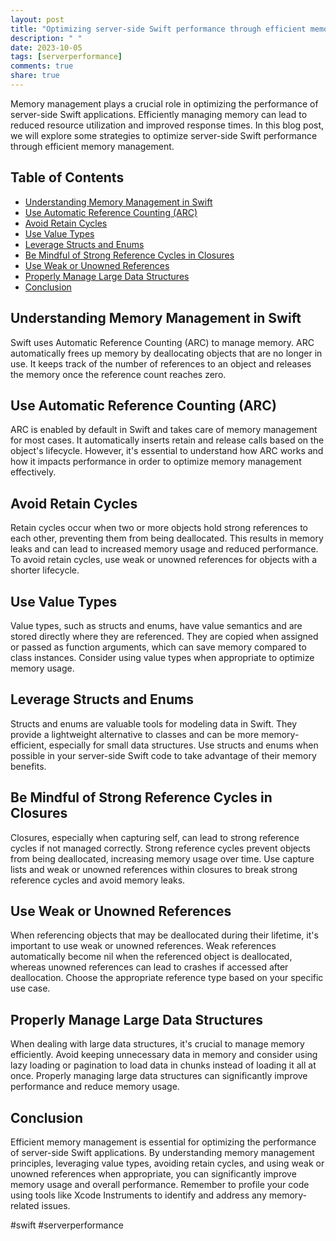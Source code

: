 ```yaml
---
layout: post
title: "Optimizing server-side Swift performance through efficient memory management strategies"
description: " "
date: 2023-10-05
tags: [serverperformance]
comments: true
share: true
---
```


Memory management plays a crucial role in optimizing the performance of server-side Swift applications. Efficiently managing memory can lead to reduced resource utilization and improved response times. In this blog post, we will explore some strategies to optimize server-side Swift performance through efficient memory management.

## Table of Contents
- [Understanding Memory Management in Swift](#understanding-memory-management-in-swift)
- [Use Automatic Reference Counting (ARC)](#use-automatic-reference-counting-arc)
- [Avoid Retain Cycles](#avoid-retain-cycles)
- [Use Value Types](#use-value-types)
- [Leverage Structs and Enums](#leverage-structs-and-enums)
- [Be Mindful of Strong Reference Cycles in Closures](#be-mindful-of-strong-reference-cycles-in-closures)
- [Use Weak or Unowned References](#use-weak-or-unowned-references)
- [Properly Manage Large Data Structures](#properly-manage-large-data-structures)
- [Conclusion](#conclusion)

## Understanding Memory Management in Swift
Swift uses Automatic Reference Counting (ARC) to manage memory. ARC automatically frees up memory by deallocating objects that are no longer in use. It keeps track of the number of references to an object and releases the memory once the reference count reaches zero.

## Use Automatic Reference Counting (ARC)
ARC is enabled by default in Swift and takes care of memory management for most cases. It automatically inserts retain and release calls based on the object's lifecycle. However, it's essential to understand how ARC works and how it impacts performance in order to optimize memory management effectively.

## Avoid Retain Cycles
Retain cycles occur when two or more objects hold strong references to each other, preventing them from being deallocated. This results in memory leaks and can lead to increased memory usage and reduced performance. To avoid retain cycles, use weak or unowned references for objects with a shorter lifecycle.

## Use Value Types
Value types, such as structs and enums, have value semantics and are stored directly where they are referenced. They are copied when assigned or passed as function arguments, which can save memory compared to class instances. Consider using value types when appropriate to optimize memory usage.

## Leverage Structs and Enums
Structs and enums are valuable tools for modeling data in Swift. They provide a lightweight alternative to classes and can be more memory-efficient, especially for small data structures. Use structs and enums when possible in your server-side Swift code to take advantage of their memory benefits.

## Be Mindful of Strong Reference Cycles in Closures
Closures, especially when capturing self, can lead to strong reference cycles if not managed correctly. Strong reference cycles prevent objects from being deallocated, increasing memory usage over time. Use capture lists and weak or unowned references within closures to break strong reference cycles and avoid memory leaks.

## Use Weak or Unowned References
When referencing objects that may be deallocated during their lifetime, it's important to use weak or unowned references. Weak references automatically become nil when the referenced object is deallocated, whereas unowned references can lead to crashes if accessed after deallocation. Choose the appropriate reference type based on your specific use case.

## Properly Manage Large Data Structures
When dealing with large data structures, it's crucial to manage memory efficiently. Avoid keeping unnecessary data in memory and consider using lazy loading or pagination to load data in chunks instead of loading it all at once. Properly managing large data structures can significantly improve performance and reduce memory usage.

## Conclusion
Efficient memory management is essential for optimizing the performance of server-side Swift applications. By understanding memory management principles, leveraging value types, avoiding retain cycles, and using weak or unowned references when appropriate, you can significantly improve memory usage and overall performance. Remember to profile your code using tools like Xcode Instruments to identify and address any memory-related issues.

#swift #serverperformance